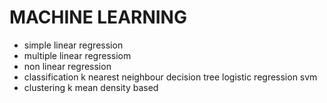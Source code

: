 #  MACHINE LEARNING
* simple linear regression
* multiple linear regressiom
* non linear regression
* classification
   k nearest neighbour
   decision tree
   logistic regression
   svm
* clustering
    k mean
    density based
